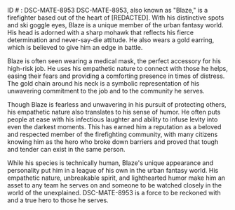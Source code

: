 ID # : DSC-MATE-8953
DSC-MATE-8953, also known as "Blaze," is a firefighter based out of the heart of [REDACTED]. With his distinctive spots and ski goggle eyes, Blaze is a unique member of the urban fantasy world. His head is adorned with a sharp mohawk that reflects his fierce determination and never-say-die attitude. He also wears a gold earring, which is believed to give him an edge in battle.

Blaze is often seen wearing a medical mask, the perfect accessory for his high-risk job. He uses his empathetic nature to connect with those he helps, easing their fears and providing a comforting presence in times of distress. The gold chain around his neck is a symbolic representation of his unwavering commitment to the job and to the community he serves.

Though Blaze is fearless and unwavering in his pursuit of protecting others, his empathetic nature also translates to his sense of humor. He often puts people at ease with his infectious laughter and ability to infuse levity into even the darkest moments. This has earned him a reputation as a beloved and respected member of the firefighting community, with many citizens knowing him as the hero who broke down barriers and proved that tough and tender can exist in the same person.

While his species is technically human, Blaze's unique appearance and personality put him in a league of his own in the urban fantasy world. His empathetic nature, unbreakable spirit, and lighthearted humor make him an asset to any team he serves on and someone to be watched closely in the world of the unexplained. DSC-MATE-8953 is a force to be reckoned with and a true hero to those he serves.